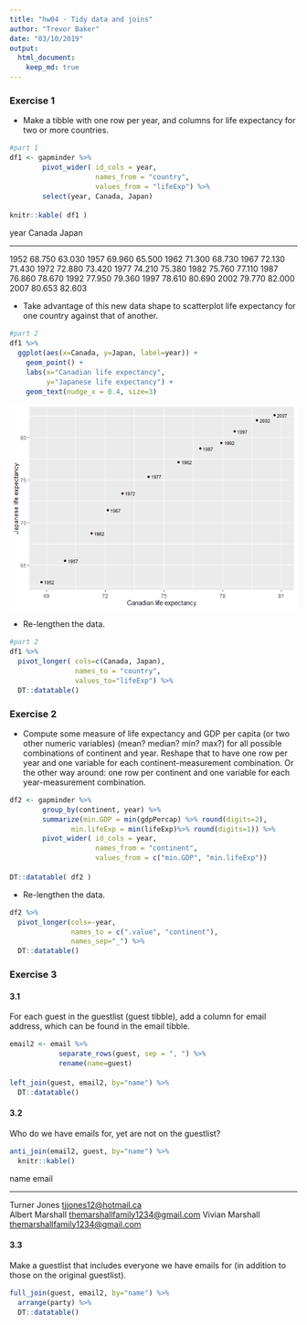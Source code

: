 ```yaml
---
title: "hw04 - Tidy data and joins"
author: "Trevor Baker"
date: "03/10/2019"
output: 
  html_document:
    keep_md: true
---
```





### Exercise 1

- Make a tibble with one row per year, and columns for life expectancy for two or more countries.


```r
#part 1
df1 <- gapminder %>%
        pivot_wider( id_cols = year,
                     names_from = "country",
                     values_from = "lifeExp") %>%
        select(year, Canada, Japan)

knitr::kable( df1 )
```



 year   Canada    Japan
-----  -------  -------
 1952   68.750   63.030
 1957   69.960   65.500
 1962   71.300   68.730
 1967   72.130   71.430
 1972   72.880   73.420
 1977   74.210   75.380
 1982   75.760   77.110
 1987   76.860   78.670
 1992   77.950   79.360
 1997   78.610   80.690
 2002   79.770   82.000
 2007   80.653   82.603

- Take advantage of this new data shape to scatterplot life expectancy for one country against that of another.


```r
#part 2
df1 %>%
  ggplot(aes(x=Canada, y=Japan, label=year)) +
    geom_point() +
    labs(x="Canadian life expectancy",
         y="Japanese life expectancy") +
    geom_text(nudge_x = 0.4, size=3)
```

![](hw04_tidyData_joins_files/figure-html/ex1_p2-1.png)<!-- -->

- Re-lengthen the data.


```r
#part 2
df1 %>%
  pivot_longer( cols=c(Canada, Japan),
                names_to = "country",
                values_to="lifeExp") %>%
  DT::datatable()
```

<!--html_preserve--><div id="htmlwidget-fad19005bd862a2f2c5e" style="width:100%;height:auto;" class="datatables html-widget"></div>
<script type="application/json" data-for="htmlwidget-fad19005bd862a2f2c5e">{"x":{"filter":"none","data":[["1","2","3","4","5","6","7","8","9","10","11","12","13","14","15","16","17","18","19","20","21","22","23","24"],[1952,1952,1957,1957,1962,1962,1967,1967,1972,1972,1977,1977,1982,1982,1987,1987,1992,1992,1997,1997,2002,2002,2007,2007],["Canada","Japan","Canada","Japan","Canada","Japan","Canada","Japan","Canada","Japan","Canada","Japan","Canada","Japan","Canada","Japan","Canada","Japan","Canada","Japan","Canada","Japan","Canada","Japan"],[68.75,63.03,69.96,65.5,71.3,68.73,72.13,71.43,72.88,73.42,74.21,75.38,75.76,77.11,76.86,78.67,77.95,79.36,78.61,80.69,79.77,82,80.653,82.603]],"container":"<table class=\"display\">\n  <thead>\n    <tr>\n      <th> <\/th>\n      <th>year<\/th>\n      <th>country<\/th>\n      <th>lifeExp<\/th>\n    <\/tr>\n  <\/thead>\n<\/table>","options":{"columnDefs":[{"className":"dt-right","targets":[1,3]},{"orderable":false,"targets":0}],"order":[],"autoWidth":false,"orderClasses":false}},"evals":[],"jsHooks":[]}</script><!--/html_preserve-->


### Exercise 2

- Compute some measure of life expectancy and GDP per capita (or two other numeric variables) (mean? median? min? max?) for all possible combinations of continent and year. Reshape that to have one row per year and one variable for each continent-measurement combination. Or the other way around: one row per continent and one variable for each year-measurement combination.


```r
df2 <- gapminder %>%
        group_by(continent, year) %>%
        summarize(min.GDP = min(gdpPercap) %>% round(digits=2),
               min.lifeExp = min(lifeExp)%>% round(digits=1)) %>%
        pivot_wider( id_cols = year,
                     names_from = "continent",
                     values_from = c("min.GDP", "min.lifeExp"))

DT::datatable( df2 )
```

<!--html_preserve--><div id="htmlwidget-d92f806f0474266c0929" style="width:100%;height:auto;" class="datatables html-widget"></div>
<script type="application/json" data-for="htmlwidget-d92f806f0474266c0929">{"x":{"filter":"none","data":[["1","2","3","4","5","6","7","8","9","10","11","12"],[1952,1957,1962,1967,1972,1977,1982,1987,1992,1997,2002,2007],[298.85,336,355.2,412.98,464.1,502.32,462.21,389.88,410.9,312.19,241.17,277.55],[1397.72,1544.4,1662.14,1452.06,1654.46,1874.3,2011.16,1823.02,1456.31,1341.73,1270.36,1201.64],[331,350,388,349,357,371,424,385,347,415,611,944],[973.53,1353.99,1709.68,2172.35,2860.17,3528.48,3630.88,3738.93,2497.44,3193.05,4604.21,5937.03],[10039.6,10949.65,12217.23,14463.92,16046.04,16233.72,17632.41,19007.19,18363.32,21050.41,23189.8,25185.01],[30,31.6,32.8,34.1,35.4,36.8,38.4,39.9,23.6,36.1,39.2,39.6],[37.6,40.7,43.4,45,46.7,49.9,51.5,53.6,55.1,56.7,58.1,60.9],[28.8,30.3,32,34,36.1,31.2,39.9,40.8,41.7,41.8,42.1,43.8],[43.6,48.1,52.1,54.3,57,59.5,61,63.1,66.1,68.8,70.8,71.8],[69.1,70.3,70.9,71.1,71.9,72.2,73.8,74.3,76.3,77.5,79.1,80.2]],"container":"<table class=\"display\">\n  <thead>\n    <tr>\n      <th> <\/th>\n      <th>year<\/th>\n      <th>min.GDP_Africa<\/th>\n      <th>min.GDP_Americas<\/th>\n      <th>min.GDP_Asia<\/th>\n      <th>min.GDP_Europe<\/th>\n      <th>min.GDP_Oceania<\/th>\n      <th>min.lifeExp_Africa<\/th>\n      <th>min.lifeExp_Americas<\/th>\n      <th>min.lifeExp_Asia<\/th>\n      <th>min.lifeExp_Europe<\/th>\n      <th>min.lifeExp_Oceania<\/th>\n    <\/tr>\n  <\/thead>\n<\/table>","options":{"columnDefs":[{"className":"dt-right","targets":[1,2,3,4,5,6,7,8,9,10,11]},{"orderable":false,"targets":0}],"order":[],"autoWidth":false,"orderClasses":false}},"evals":[],"jsHooks":[]}</script><!--/html_preserve-->


- Re-lengthen the data.


```r
df2 %>%
  pivot_longer(cols=-year,
               names_to = c(".value", "continent"),
               names_sep="_") %>%
  DT::datatable()
```

<!--html_preserve--><div id="htmlwidget-c6f7cb7478bfcca7b354" style="width:100%;height:auto;" class="datatables html-widget"></div>
<script type="application/json" data-for="htmlwidget-c6f7cb7478bfcca7b354">{"x":{"filter":"none","data":[["1","2","3","4","5","6","7","8","9","10","11","12","13","14","15","16","17","18","19","20","21","22","23","24","25","26","27","28","29","30","31","32","33","34","35","36","37","38","39","40","41","42","43","44","45","46","47","48","49","50","51","52","53","54","55","56","57","58","59","60"],[1952,1952,1952,1952,1952,1957,1957,1957,1957,1957,1962,1962,1962,1962,1962,1967,1967,1967,1967,1967,1972,1972,1972,1972,1972,1977,1977,1977,1977,1977,1982,1982,1982,1982,1982,1987,1987,1987,1987,1987,1992,1992,1992,1992,1992,1997,1997,1997,1997,1997,2002,2002,2002,2002,2002,2007,2007,2007,2007,2007],["Africa","Americas","Asia","Europe","Oceania","Africa","Americas","Asia","Europe","Oceania","Africa","Americas","Asia","Europe","Oceania","Africa","Americas","Asia","Europe","Oceania","Africa","Americas","Asia","Europe","Oceania","Africa","Americas","Asia","Europe","Oceania","Africa","Americas","Asia","Europe","Oceania","Africa","Americas","Asia","Europe","Oceania","Africa","Americas","Asia","Europe","Oceania","Africa","Americas","Asia","Europe","Oceania","Africa","Americas","Asia","Europe","Oceania","Africa","Americas","Asia","Europe","Oceania"],[298.85,1397.72,331,973.53,10039.6,336,1544.4,350,1353.99,10949.65,355.2,1662.14,388,1709.68,12217.23,412.98,1452.06,349,2172.35,14463.92,464.1,1654.46,357,2860.17,16046.04,502.32,1874.3,371,3528.48,16233.72,462.21,2011.16,424,3630.88,17632.41,389.88,1823.02,385,3738.93,19007.19,410.9,1456.31,347,2497.44,18363.32,312.19,1341.73,415,3193.05,21050.41,241.17,1270.36,611,4604.21,23189.8,277.55,1201.64,944,5937.03,25185.01],[30,37.6,28.8,43.6,69.1,31.6,40.7,30.3,48.1,70.3,32.8,43.4,32,52.1,70.9,34.1,45,34,54.3,71.1,35.4,46.7,36.1,57,71.9,36.8,49.9,31.2,59.5,72.2,38.4,51.5,39.9,61,73.8,39.9,53.6,40.8,63.1,74.3,23.6,55.1,41.7,66.1,76.3,36.1,56.7,41.8,68.8,77.5,39.2,58.1,42.1,70.8,79.1,39.6,60.9,43.8,71.8,80.2]],"container":"<table class=\"display\">\n  <thead>\n    <tr>\n      <th> <\/th>\n      <th>year<\/th>\n      <th>continent<\/th>\n      <th>min.GDP<\/th>\n      <th>min.lifeExp<\/th>\n    <\/tr>\n  <\/thead>\n<\/table>","options":{"columnDefs":[{"className":"dt-right","targets":[1,3,4]},{"orderable":false,"targets":0}],"order":[],"autoWidth":false,"orderClasses":false}},"evals":[],"jsHooks":[]}</script><!--/html_preserve-->

### Exercise 3



#### 3.1

For each guest in the guestlist (guest tibble), add a column for email address, which can be found in the email tibble.


```r
email2 <- email %>% 
            separate_rows(guest, sep = ", ") %>%
            rename(name=guest)

left_join(guest, email2, by="name") %>%
  DT::datatable()
```

<!--html_preserve--><div id="htmlwidget-42f7daa2d8375690e334" style="width:100%;height:auto;" class="datatables html-widget"></div>
<script type="application/json" data-for="htmlwidget-42f7daa2d8375690e334">{"x":{"filter":"none","data":[["1","2","3","4","5","6","7","8","9","10","11","12","13","14","15","16","17","18","19","20","21","22","23","24","25","26","27","28","29","30"],[1,1,1,1,2,2,3,4,5,5,5,6,6,7,7,8,9,10,11,12,12,12,12,12,13,13,14,14,15,15],["Sommer Medrano","Phillip Medrano","Blanka Medrano","Emaan Medrano","Blair Park","Nigel Webb","Sinead English","Ayra Marks","Atlanta Connolly","Denzel Connolly","Chanelle Shah","Jolene Welsh","Hayley Booker","Amayah Sanford","Erika Foley","Ciaron Acosta","Diana Stuart","Cosmo Dunkley","Cai Mcdaniel","Daisy-May Caldwell","Martin Caldwell","Violet Caldwell","Nazifa Caldwell","Eric Caldwell","Rosanna Bird","Kurtis Frost","Huma Stokes","Samuel Rutledge","Eddison Collier","Stewart Nicholls"],["PENDING","vegetarian","chicken","PENDING","chicken",null,"PENDING","vegetarian","PENDING","fish","chicken",null,"vegetarian",null,"PENDING","PENDING","vegetarian","PENDING","fish","chicken","PENDING","PENDING","chicken","chicken","vegetarian","PENDING",null,"chicken","PENDING","chicken"],["PENDING","Menu C","Menu A","PENDING","Menu C",null,"PENDING","Menu B","PENDING","Menu B","Menu C",null,"Menu C","PENDING","PENDING","Menu A","Menu C","PENDING","Menu C","Menu B","PENDING","PENDING","PENDING","Menu B","Menu C","PENDING",null,"Menu C","PENDING","Menu B"],["PENDING","CONFIRMED","CONFIRMED","PENDING","CONFIRMED","CANCELLED","PENDING","PENDING","PENDING","CONFIRMED","CONFIRMED","CANCELLED","CONFIRMED","CANCELLED","PENDING","PENDING","CONFIRMED","PENDING","CONFIRMED","CONFIRMED","PENDING","PENDING","PENDING","CONFIRMED","CONFIRMED","PENDING","CANCELLED","CONFIRMED","PENDING","CONFIRMED"],["PENDING","CONFIRMED","CONFIRMED","PENDING","CONFIRMED","CANCELLED","PENDING","PENDING","PENDING","CONFIRMED","CONFIRMED","CANCELLED","CONFIRMED","PENDING","PENDING","PENDING","CONFIRMED","PENDING","CONFIRMED","CONFIRMED","PENDING","PENDING","PENDING","CONFIRMED","CONFIRMED","PENDING","CANCELLED","CONFIRMED","PENDING","CONFIRMED"],["PENDING","CONFIRMED","CONFIRMED","PENDING","CONFIRMED","CANCELLED","PENDING","PENDING","PENDING","CONFIRMED","CONFIRMED","CANCELLED","CONFIRMED","PENDING","PENDING","PENDING","CONFIRMED","PENDING","CONFIRMED","CONFIRMED","PENDING","PENDING","PENDING","CONFIRMED","CONFIRMED","PENDING","CANCELLED","CONFIRMED","PENDING","CONFIRMED"],["sommm@gmail.com","sommm@gmail.com","sommm@gmail.com","sommm@gmail.com","bpark@gmail.com","bpark@gmail.com","singlish@hotmail.ca","marksa42@gmail.com",null,null,null,"jw1987@hotmail.com","jw1987@hotmail.com","erikaaaaaa@gmail.com","erikaaaaaa@gmail.com","shining_ciaron@gmail.com","doodledianastu@gmail.com",null,null,"caldwellfamily5212@gmail.com","caldwellfamily5212@gmail.com","caldwellfamily5212@gmail.com","caldwellfamily5212@gmail.com","caldwellfamily5212@gmail.com","rosy1987b@gmail.com","rosy1987b@gmail.com","humastokes@gmail.com","humastokes@gmail.com","eddison.collier@gmail.com","eddison.collier@gmail.com"]],"container":"<table class=\"display\">\n  <thead>\n    <tr>\n      <th> <\/th>\n      <th>party<\/th>\n      <th>name<\/th>\n      <th>meal_wedding<\/th>\n      <th>meal_brunch<\/th>\n      <th>attendance_wedding<\/th>\n      <th>attendance_brunch<\/th>\n      <th>attendance_golf<\/th>\n      <th>email<\/th>\n    <\/tr>\n  <\/thead>\n<\/table>","options":{"columnDefs":[{"className":"dt-right","targets":1},{"orderable":false,"targets":0}],"order":[],"autoWidth":false,"orderClasses":false}},"evals":[],"jsHooks":[]}</script><!--/html_preserve-->

#### 3.2

Who do we have emails for, yet are not on the guestlist?


```r
anti_join(email2, guest, by="name") %>%
  knitr::kable()
```



name              email                           
----------------  --------------------------------
Turner Jones      tjjones12@hotmail.ca            
Albert Marshall   themarshallfamily1234@gmail.com 
Vivian Marshall   themarshallfamily1234@gmail.com 

#### 3.3

Make a guestlist that includes everyone we have emails for (in addition to those on the original guestlist).


```r
full_join(guest, email2, by="name") %>%
  arrange(party) %>%
  DT::datatable()
```

<!--html_preserve--><div id="htmlwidget-27243abd3320ea42e60d" style="width:100%;height:auto;" class="datatables html-widget"></div>
<script type="application/json" data-for="htmlwidget-27243abd3320ea42e60d">{"x":{"filter":"none","data":[["1","2","3","4","5","6","7","8","9","10","11","12","13","14","15","16","17","18","19","20","21","22","23","24","25","26","27","28","29","30","31","32","33"],[1,1,1,1,2,2,3,4,5,5,5,6,6,7,7,8,9,10,11,12,12,12,12,12,13,13,14,14,15,15,null,null,null],["Sommer Medrano","Phillip Medrano","Blanka Medrano","Emaan Medrano","Blair Park","Nigel Webb","Sinead English","Ayra Marks","Atlanta Connolly","Denzel Connolly","Chanelle Shah","Jolene Welsh","Hayley Booker","Amayah Sanford","Erika Foley","Ciaron Acosta","Diana Stuart","Cosmo Dunkley","Cai Mcdaniel","Daisy-May Caldwell","Martin Caldwell","Violet Caldwell","Nazifa Caldwell","Eric Caldwell","Rosanna Bird","Kurtis Frost","Huma Stokes","Samuel Rutledge","Eddison Collier","Stewart Nicholls","Turner Jones","Albert Marshall","Vivian Marshall"],["PENDING","vegetarian","chicken","PENDING","chicken",null,"PENDING","vegetarian","PENDING","fish","chicken",null,"vegetarian",null,"PENDING","PENDING","vegetarian","PENDING","fish","chicken","PENDING","PENDING","chicken","chicken","vegetarian","PENDING",null,"chicken","PENDING","chicken",null,null,null],["PENDING","Menu C","Menu A","PENDING","Menu C",null,"PENDING","Menu B","PENDING","Menu B","Menu C",null,"Menu C","PENDING","PENDING","Menu A","Menu C","PENDING","Menu C","Menu B","PENDING","PENDING","PENDING","Menu B","Menu C","PENDING",null,"Menu C","PENDING","Menu B",null,null,null],["PENDING","CONFIRMED","CONFIRMED","PENDING","CONFIRMED","CANCELLED","PENDING","PENDING","PENDING","CONFIRMED","CONFIRMED","CANCELLED","CONFIRMED","CANCELLED","PENDING","PENDING","CONFIRMED","PENDING","CONFIRMED","CONFIRMED","PENDING","PENDING","PENDING","CONFIRMED","CONFIRMED","PENDING","CANCELLED","CONFIRMED","PENDING","CONFIRMED",null,null,null],["PENDING","CONFIRMED","CONFIRMED","PENDING","CONFIRMED","CANCELLED","PENDING","PENDING","PENDING","CONFIRMED","CONFIRMED","CANCELLED","CONFIRMED","PENDING","PENDING","PENDING","CONFIRMED","PENDING","CONFIRMED","CONFIRMED","PENDING","PENDING","PENDING","CONFIRMED","CONFIRMED","PENDING","CANCELLED","CONFIRMED","PENDING","CONFIRMED",null,null,null],["PENDING","CONFIRMED","CONFIRMED","PENDING","CONFIRMED","CANCELLED","PENDING","PENDING","PENDING","CONFIRMED","CONFIRMED","CANCELLED","CONFIRMED","PENDING","PENDING","PENDING","CONFIRMED","PENDING","CONFIRMED","CONFIRMED","PENDING","PENDING","PENDING","CONFIRMED","CONFIRMED","PENDING","CANCELLED","CONFIRMED","PENDING","CONFIRMED",null,null,null],["sommm@gmail.com","sommm@gmail.com","sommm@gmail.com","sommm@gmail.com","bpark@gmail.com","bpark@gmail.com","singlish@hotmail.ca","marksa42@gmail.com",null,null,null,"jw1987@hotmail.com","jw1987@hotmail.com","erikaaaaaa@gmail.com","erikaaaaaa@gmail.com","shining_ciaron@gmail.com","doodledianastu@gmail.com",null,null,"caldwellfamily5212@gmail.com","caldwellfamily5212@gmail.com","caldwellfamily5212@gmail.com","caldwellfamily5212@gmail.com","caldwellfamily5212@gmail.com","rosy1987b@gmail.com","rosy1987b@gmail.com","humastokes@gmail.com","humastokes@gmail.com","eddison.collier@gmail.com","eddison.collier@gmail.com","tjjones12@hotmail.ca","themarshallfamily1234@gmail.com","themarshallfamily1234@gmail.com"]],"container":"<table class=\"display\">\n  <thead>\n    <tr>\n      <th> <\/th>\n      <th>party<\/th>\n      <th>name<\/th>\n      <th>meal_wedding<\/th>\n      <th>meal_brunch<\/th>\n      <th>attendance_wedding<\/th>\n      <th>attendance_brunch<\/th>\n      <th>attendance_golf<\/th>\n      <th>email<\/th>\n    <\/tr>\n  <\/thead>\n<\/table>","options":{"columnDefs":[{"className":"dt-right","targets":1},{"orderable":false,"targets":0}],"order":[],"autoWidth":false,"orderClasses":false}},"evals":[],"jsHooks":[]}</script><!--/html_preserve-->

